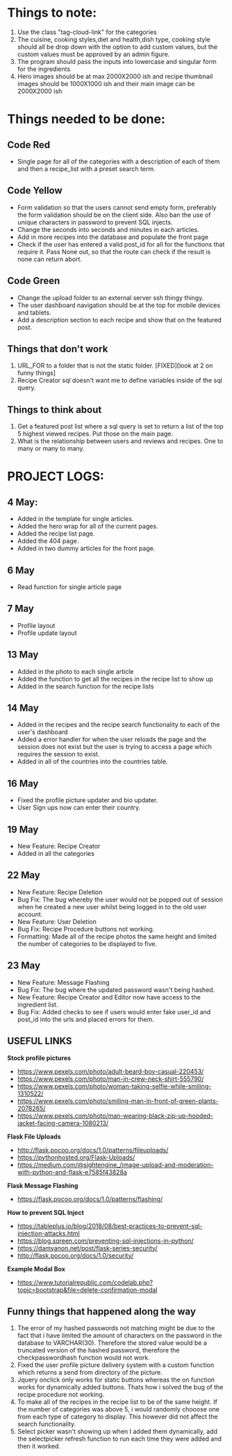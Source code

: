# Things to note:
1. Use the class "tag-cloud-link" for the categories
2. The cuisine, cooking styles,diet and health,dish type, cooking style should all be drop down with the option to add custom values, but the custom values must be approved by an admin figure.
3. The program should pass the inputs into lowercase and singular form for the ingredients
4. Hero images should be at max 2000X2000 ish and recipe thumbnail images should be 1000X1000 ish and their main image can be 2000X2000 ish

# Things needed to be done:

## Code Red
- Single page for all of the categories with a description of each of them and then a recipe_list with a preset search term.

## Code Yellow
 - Form validation so that the users cannot send empty form, preferably the form validation should be on the client side. Also ban the use of unique characters in password to prevent SQL injects.
 - Change the seconds into seconds and minutes in each articles.
 - Add in more recipes into the database and populate the front page
 - Check if the user has entered a valid post_id for all for the functions that require it. Pass None out, so that the route can check if the result is none can return abort.


## Code Green
 - Change the upload folder to an external server ssh thingy thingy.
 - The user dashboard navigation should be at the top for mobile devices and tablets.
 - Add a description section to each recipe and show that on the featured post.


## Things that don't work
 1. URL_FOR to a folder that is not the static folder. [FIXED][look at 2 on funny things]
 2. Recipe Creator sql doesn't want me to define variables inside of the sql query.


## Things to think about

 1. Get a featured post list where a sql query is set to return a list of the top 5 highest viewed recipes. Put those on the main page.
 2. What is the relationship between users and reviews and recipes. One to many or many to many.


# PROJECT LOGS:
## 4 May:
- Added in the template for single articles.
- Added the hero wrap for all of the current pages.
- Added the recipe list page.
- Added the 404 page.
- Added in two dummy articles for the front page.

## 6 May
- Read function for single article page

## 7 May
- Profile layout
- Profile update layout

## 13 May
- Added in the photo to each single article
- Added the function to get all the recipes in the recipe list to show up
- Added in the search function for the recipe lists

## 14 May
- Added in the recipes and the recipe search functionality to each of the user's dashboard
- Added a error handler for when the user reloads the page and the session does not exist but the user is trying to access a page which requires the session to exist.
- Added in all of the countries into the countries table.

## 16 May
- Fixed the profile picture updater and bio updater.
- User Sign ups now can enter their country.

## 19 May
- New Feature: Recipe Creator
- Added in all the categories

## 22 May
- New Feature: Recipe Deletion
- Bug Fix: The bug whereby the user would not be popped out of session when he created a new user whilst being logged in to the old user account.
- New Feature: User Deletion
- Bug Fix: Recipe Procedure buttons not working.
- Formatting: Made all of the recipe photos the same height and limited the number of categories to be displayed to five.

## 23 May
- New Feature: Message Flashing
- Bug Fix: The bug where the updated password wasn't being hashed.
- New Feature: Recipe Creator and Editor now have access to the ingredient list.
- Bug Fix: Added checks to see if users would enter fake user_id and post_id into the urls and placed errors for them.

## USEFUL LINKS
**Stock profile pictures**
- https://www.pexels.com/photo/adult-beard-boy-casual-220453/
- https://www.pexels.com/photo/man-in-crew-neck-shirt-555790/
- https://www.pexels.com/photo/woman-taking-selfie-while-smiling-1310522/
- https://www.pexels.com/photo/smiling-man-in-front-of-green-plants-2078265/
- https://www.pexels.com/photo/man-wearing-black-zip-up-hooded-jacket-facing-camera-1080213/

**Flask File Uploads**
- http://flask.pocoo.org/docs/1.0/patterns/fileuploads/
- https://pythonhosted.org/Flask-Uploads/
- https://medium.com/@sightengine_/image-upload-and-moderation-with-python-and-flask-e7585f43828a

**Flask Message Flashing**
- https://flask.pocoo.org/docs/1.0/patterns/flashing/

**How to prevent SQL Inject**
- https://tableplus.io/blog/2018/08/best-practices-to-prevent-sql-injection-attacks.html
- https://blog.sqreen.com/preventing-sql-injections-in-python/
- https://damyanon.net/post/flask-series-security/
- http://flask.pocoo.org/docs/1.0/security/

**Example Modal Box**
- https://www.tutorialrepublic.com/codelab.php?topic=bootstrap&file=delete-confirmation-modal

## Funny things that happened along the way
1. The error of my hashed passwords not matching might be due to the fact that i have limited the amount of characters on the 
password in the database to VARCHAR(30). Therefore the stored value would be a truncated version of the hashed password,
therefore the checkpasswordhash function would not work.
2. Fixed the user profile picture delivery system with a custom function which returns a send from directory of the picture.
3. Jquery onclick only works for static buttons whereas the on function works for dynamically added buttons. Thats how i solved the bug of the recipe procedure not working.
4. To make all of the recipes in the recipe list to be of the same height. If the number of categories was above 5, i would randomly chooose one from each type of category to display. This however did not affect the search functionality.
5. Select picker wasn't showing up when I added them dynamically, add the selectpicker refresh function to run each time they were added and then it worked.
